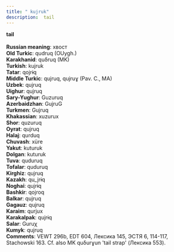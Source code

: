 ```yaml
---
title: " kujruk"
description:  tail
---
```

<p data-pagefind-weight="0.5">
<strong> tail</strong><br><br>
<strong>Russian meaning</strong>:  хвост<br>
<strong>Old Turkic</strong>:  qudruq (OUygh.)<br>
<strong>Karakhanid</strong>:  quδruq (MK)<br>
<strong>Turkish</strong>:  kujruk<br>
<strong>Tatar</strong>:  qojrɨq<br>
<strong>Middle Turkic</strong>:  qujruq, qujruɣ (Pav. C., MA)<br>
<strong>Uzbek</strong>:  qujruq<br>
<strong>Uighur</strong>:  qujruq<br>
<strong>Sary-Yughur</strong>:  Guzuruq<br>
<strong>Azerbaidzhan</strong>:  GujruG<br>
<strong>Turkmen</strong>:  Gujruq<br>
<strong>Khakassian</strong>:  xuzurux<br>
<strong>Shor</strong>:  quzuruq<br>
<strong>Oyrat</strong>:  qujruq<br>
<strong>Halaj</strong>:  qurduq<br>
<strong>Chuvash</strong>:  xüre<br>
<strong>Yakut</strong>:  kuturuk<br>
<strong>Dolgan</strong>:  kuturuk<br>
<strong>Tuva</strong>:  quduruq<br>
<strong>Tofalar</strong>:  quduruq<br>
<strong>Kirghiz</strong>:  qujruq<br>
<strong>Kazakh</strong>:  qu_jrɨq<br>
<strong>Noghai</strong>:  qujrɨq<br>
<strong>Bashkir</strong>:  qojroq<br>
<strong>Balkar</strong>:  qujruq<br>
<strong>Gagauz</strong>:  qujruq<br>
<strong>Karaim</strong>:  qurjux<br>
<strong>Karakalpak</strong>:  qujrɨq<br>
<strong>Salar</strong>:  Guruχ<br>
<strong>Kumyk</strong>:  qujruq<br>
<strong>Comments</strong>:  VEWT 296b, EDT 604, Лексика 145, ЭСТЯ 6, 114-117, Stachowski 163. Cf. also MK quδurɣun 'tail strap' (Лексика 553).<br>

</p>
